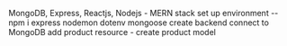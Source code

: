 MongoDB, Express, Reactjs, Nodejs  - MERN stack
set up environment --npm i express nodemon dotenv mongoose
create backend connect to MongoDB
add product resource - create product model




